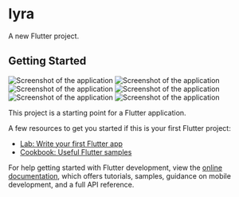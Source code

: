 # lyra

A new Flutter project.

## Getting Started
![Screenshot of the application](assets/icons/Screenshot_20250323-190553_Lyra.png)
![Screenshot of the application](assets/icons/Screenshot_20250323-190601_Lyra.png)
![Screenshot of the application](assets/icons/Screenshot_20250323-190609_Lyra.png)
![Screenshot of the application](assets/icons/Screenshot_20250323-190612_Lyra.png)
![Screenshot of the application](assets/icons/Screenshot_20250323-190618_Lyra.png)
![Screenshot of the application](assets/icons/Screenshot_20250323-190623_Lyra.png)

This project is a starting point for a Flutter application.

A few resources to get you started if this is your first Flutter project:

- [Lab: Write your first Flutter app](https://docs.flutter.dev/get-started/codelab)
- [Cookbook: Useful Flutter samples](https://docs.flutter.dev/cookbook)

For help getting started with Flutter development, view the
[online documentation](https://docs.flutter.dev/), which offers tutorials,
samples, guidance on mobile development, and a full API reference.
